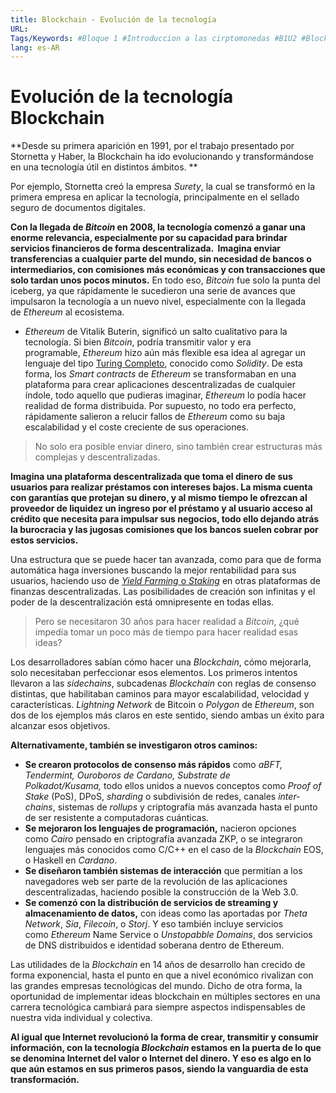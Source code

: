 ```yaml
---
title: Blockchain - Evolución de la tecnología
URL: 
Tags/Keywords: #Bloque 1 #Introduccion a las cirptomonedas #B1U2 #Blockchain #tecnologia para descentralizar el dinero #tecnologia para descentralizar #descentralizar el dinero #Criptomonedas #Revolucion del dinero #Evolución de la tecnología #Evolución blockchain #tecnologia blockchain
lang: es-AR
---
```

# Evolución de la tecnología Blockchain
**Desde su primera aparición en 1991, por el trabajo presentado por Stornetta y Haber, la Blockchain ha ido evolucionando y transformándose en una tecnología útil en distintos ámbitos. **

Por ejemplo, Stornetta creó la empresa _Surety_, la cual se transformó en la primera empresa en aplicar la tecnología, principalmente en el sellado seguro de documentos digitales.

**Con la llegada de _Bitcoin_ en 2008, la tecnología comenzó a ganar una enorme relevancia, especialmente por su capacidad para brindar servicios financieros de forma descentralizada.  Imagina enviar transferencias a cualquier parte del mundo, sin necesidad de bancos o intermediarios, con comisiones más económicas y con transacciones que solo tardan unos pocos minutos.** En todo eso, _Bitcoin_ fue solo la punta del iceberg, ya que rápidamente le sucedieron una serie de avances que impulsaron la tecnología a un nuevo nivel, especialmente con la llegada de _Ethereum_ al ecosistema. 

- _Ethereum_ de Vitalik Buterin, significó un salto cualitativo para la tecnología. Si bien _Bitcoin_, podría transmitir valor y era programable, _Ethereum_ hizo aún más flexible esa idea al agregar un lenguaje del tipo [Turing Completo](https://www.eleconomista.es/economia/noticias/8817210/12/17/Ethereum-es-Turing-completo-y-eso-que-es.html), conocido como _Solidity_. De esta forma, los _Smart contracts_ de _Ethereum_ se transformaban en una plataforma para crear aplicaciones descentralizadas de cualquier índole, todo aquello que pudieras imaginar, _Ethereum_ lo podía hacer realidad de forma distribuida. Por supuesto, no todo era perfecto, rápidamente salieron a relucir fallos de _Ethereum_ como su baja escalabilidad y el coste creciente de sus operaciones. 

> No solo era posible enviar dinero, sino también crear estructuras más complejas y descentralizadas.

**Imagina una plataforma descentralizada que toma el dinero de sus usuarios para realizar préstamos con intereses bajos. La misma cuenta con garantías que protejan su dinero, y al mismo tiempo le ofrezcan al proveedor de liquidez un ingreso por el préstamo y al usuario acceso al crédito que necesita para impulsar sus negocios, todo ello dejando atrás la burocracia y las jugosas comisiones que los bancos suelen cobrar por estos servicios.**

Una estructura que se puede hacer tan avanzada, como para que de forma automática haga inversiones buscando la mejor rentabilidad para sus usuarios, haciendo uso de [_Yield Farming_ o _Staking_](https://es.beincrypto.com/aprende/yield-farming-staking/#:~:text=La%20principal%20diferencia%20es%20que,y%20bloques%20en%20la%20red.) en otras plataformas de finanzas descentralizadas. Las posibilidades de creación son infinitas y el poder de la descentralización está omnipresente en todas ellas.

> Pero se necesitaron 30 años para hacer realidad a _Bitcoin_, ¿qué impedía tomar un poco más de tiempo para hacer realidad esas ideas?

Los desarrolladores sabían cómo hacer una _Blockchain_, cómo mejorarla, solo necesitaban perfeccionar esos elementos. Los primeros intentos llevaron a las _sidechains_, subcadenas _Blockchain_ con reglas de consenso distintas, que habilitaban caminos para mayor escalabilidad, velocidad y características. _Lightning Network_ de Bitcoin o _Polygon_ de _Ethereum_, son dos de los ejemplos más claros en este sentido, siendo ambas un éxito para alcanzar esos objetivos. 

**Alternativamente, también se investigaron otros caminos:**
- **Se crearon protocolos de consenso más rápidos** como _aBFT, Tendermint, Ouroboros de Cardano, Substrate de Polkadot/Kusama,_ todo ellos unidos a nuevos conceptos como _Proof of Stake_ (PoS), DPoS, _sharding_ o subdivisión de redes, canales _inter-chains_, sistemas de _rollups_ y criptografía más avanzada hasta el punto de ser resistente a computadoras cuánticas.
- **Se mejoraron los lenguajes de programación,** nacieron opciones como _Cairo_ pensado en criptografía avanzada ZKP, o se integraron lenguajes más conocidos como C/C++ en el caso de la _Blockchain_ EOS, o Haskell en _Cardano_.
- **Se diseñaron también sistemas de interacción** que permitían a los navegadores web ser parte de la revolución de las aplicaciones descentralizadas, haciendo posible la construcción de la Web 3.0.
- **Se comenzó con la distribución de servicios de streaming y almacenamiento de datos,** con ideas como las aportadas por _Theta Network_, _Sia_, _Filecoin_, o _Storj_. Y eso también incluye servicios como _Ethereum_ Name Service o _Unstopabble Domains_, dos servicios de DNS distribuidos e identidad soberana dentro de Ethereum.

Las utilidades de la _Blockchain_ en 14 años de desarrollo han crecido de forma exponencial, hasta el punto en que a nivel económico rivalizan con las grandes empresas tecnológicas del mundo. Dicho de otra forma, la oportunidad de implementar ideas blockchain en múltiples sectores en una carrera tecnológica cambiará para siempre aspectos indispensables de nuestra vida individual y colectiva.

**Al igual que Internet revolucionó la forma de crear, transmitir y consumir información, con la tecnología _Blockchain_ estamos en la puerta de lo que se denomina Internet del valor o Internet del dinero. Y eso es algo en lo que aún estamos en sus primeros pasos, siendo la vanguardia de esta transformación.**